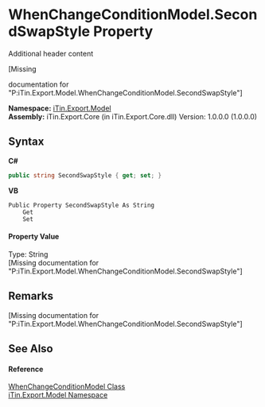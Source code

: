 # WhenChangeConditionModel.SecondSwapStyle Property 
Additional header content 

\[Missing <summary> documentation for "P:iTin.Export.Model.WhenChangeConditionModel.SecondSwapStyle"\]

**Namespace:**&nbsp;<a href="N_iTin_Export_Model">iTin.Export.Model</a><br />**Assembly:**&nbsp;iTin.Export.Core (in iTin.Export.Core.dll) Version: 1.0.0.0 (1.0.0.0)

## Syntax

**C#**<br />
``` C#
public string SecondSwapStyle { get; set; }
```

**VB**<br />
``` VB
Public Property SecondSwapStyle As String
	Get
	Set
```


#### Property Value
Type: String<br />\[Missing <value> documentation for "P:iTin.Export.Model.WhenChangeConditionModel.SecondSwapStyle"\]

## Remarks
\[Missing <remarks> documentation for "P:iTin.Export.Model.WhenChangeConditionModel.SecondSwapStyle"\]

## See Also


#### Reference
<a href="T_iTin_Export_Model_WhenChangeConditionModel">WhenChangeConditionModel Class</a><br /><a href="N_iTin_Export_Model">iTin.Export.Model Namespace</a><br />